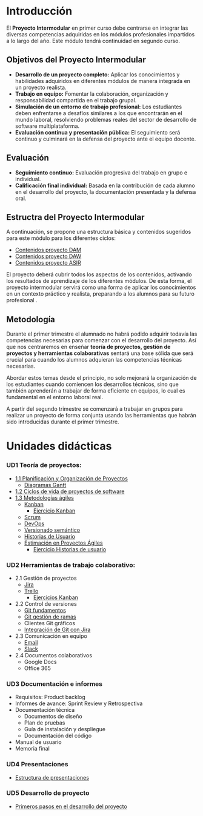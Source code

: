 

# Introducción

El **Proyecto Intermodular** en primer curso debe centrarse en integrar las diversas competencias adquiridas en los módulos profesionales impartidos a lo largo del año. Este módulo tendrá continuidad en segundo curso.

## Objetivos del Proyecto Intermodular

- **Desarrollo de un proyecto completo:** Aplicar los conocimientos y habilidades adquiridos en diferentes módulos de manera integrada en un proyecto realista.
- **Trabajo en equipo:** Fomentar la colaboración, organización y responsabilidad compartida en el trabajo grupal.
- **Simulación de un entorno de trabajo profesional:** Los estudiantes deben enfrentarse a desafíos similares a los que encontrarán en el mundo laboral, resolviendo problemas reales del sector de desarrollo de software multiplataforma.
- **Evaluación continua y presentación pública:** El seguimiento será continuo y culminará en la defensa del proyecto ante el equipo docente.

## Evaluación

- **Seguimiento continuo:** Evaluación progresiva del trabajo en grupo e individual.
- **Calificación final individual:** Basada en la contribución de cada alumno en el desarrollo del proyecto, la documentación presentada y la defensa oral.

## Estructra del Proyecto Intermodular

A continuación, se propone una estructura básica y contenidos sugeridos para este módulo para los diferentes ciclos:

- [Contenidos proyecto DAM](contenidosDAM.md)
- [Contenidos proyecto DAW](contenidosDAW.md)
- [Contenidos proyecto ASIR](contenidosASIR.md)

El proyecto deberá cubrir todos los aspectos de los contenidos, activando los resultados de aprendizaje de los diferentes módulos. De esta forma, el proyecto intermodular servirá como una forma de aplicar los conocimientos en un contexto práctico y realista, preparando a los alumnos para su futuro profesional .


## Metodología

Durante el primer trimestre el alumnado no habrá podido adquirir todavía las competencias necesarias para comenzar con el desarrollo del proyecto. Así que nos centraremos en enseñar **teoría de proyectos, gestión de proyectos y herramientas colaborativas** sentará una base sólida que será crucial para cuando los alumnos adquieran las competencias técnicas necesarias.

Abordar estos temas desde el principio, no solo mejorará la organización de los estudiantes cuando comiencen los desarrollos técnicos, sino que también aprenderán a trabajar de forma eficiente en equipos, lo cual es fundamental en el entorno laboral real.

A partir del segundo trimestre se comenzará a trabajar en grupos para realizar un proyecto de forma conjunta usando las herramientas que habrán sido introducidas durante el primer trimestre.

# Unidades didácticas

### UD1 **Teoría de proyectos:** 

- [1.1 Planificación y Organización de Proyectos](UD1/proyectos.md)
	- [Diagramas Gantt](UD1/diagrama_gantt.md)
- [1.2 Ciclos de vida de proyectos de software](UD1/life_cycle_software.md)
- [1.3 Metodologías ágiles](UD1/metodologias_agiles.md)
	 - [Kanban](UD1/kanban.md)
		- [Ejercicio Kanban](UD1/exercises/ex_kanban.md)
	- [Scrum](UD1/scrum.md)
	- [DevOps](UD1/devops.md)
	- [Versionado semántico](UD1/semver.md) 
	- [Historias de Usuario](UD1/historias_de_usuario.md)
	- [Estimación en Proyectos Ágiles](UD1/estimaciones_agiles.md)
		- [Ejercicio Historias de usuario](UD1/exercises/ex_historias.md)

### UD2 **Herramientas de trabajo colaborativo:** 

 - 2.1 Gestión de proyectos
	- [Jira](UD2/jira.md)
	- [Trello](UD2/Trello.md)
		- [Ejercicios Kanban](UD2/ejercicios/Ejercicios_Trello.md)
- 2.2 Control de versiones
	- [Git fundamentos](UD2/gitbasico.md)
	- [Git gestión de ramas](UD2/gitramas.md)
	- Clientes Git gráficos
	- [Integración de Git con Jira](UD2/gitjira.md)
- 2.3 Comunicación en equipo
	- [Email](UD2/email.md)
	- [Slack](UD2/slack.md)
- 2.4 Documentos colaborativos
	- Google Docs
	- Office 365

### UD3 **Documentación e informes** 

- Requisitos: Product backlog
- Informes de avance: Sprint Review y Retrospectiva
- Documentación técnica
	- Documentos de diseño
	- Plan de pruebas
	- Guía de instalación y despliegue
	- Documentación del código
- Manual de usuario
- Memoria final

### UD4 **Presentaciones**
- [Estructura de presentaciones](UD4/presentaciones.md)

### UD5 Desarrollo de proyecto
- [Primeros pasos en el desarrollo del proyecto](UD5/primeros.pasos.md)